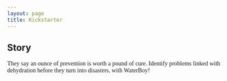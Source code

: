 ```yaml
---
layout: page
title: Kickstarter
---
```


## Story
<span style="font-family:Georgia;"> They say an ounce of prevention is worth a pound of cure. Identify problems linked with dehydration before they turn into disasters, with WaterBoy! </span>

